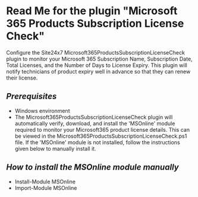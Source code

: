 # Read Me for the plugin "Microsoft 365 Products Subscription License Check"

Configure the Site24x7 Microsoft365ProductsSubscriptionLicenseCheck plugin to monitor your Microsoft 365 Subscription Name, Subscription Date, Total Licenses, and the Number of Days to License Expiry. This plugin will notify technicians of product expiry well in advance so that they can renew their license.

## _Prerequisites_
- Windows environment
- The Microsoft365ProductsSubscriptionLicenseCheck plugin will automatically verify, download, and install the 'MSOnline' module required to monitor your Microsoft365 product license details. This can be viewed in the Microsoft365ProductsSubscriptionLicenseCheck.ps1 file. 
If the 'MSOnline' module is not installed, follow the instructions given below to manually install it.

## _How to install the MSOnline module manually_
- Install-Module MSOnline
- Import-Module MSOnline
